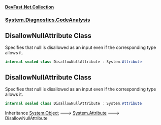 #### [DevFast.Net.Collection](index.md 'index')
### [System.Diagnostics.CodeAnalysis](System.Diagnostics.CodeAnalysis.md 'System.Diagnostics.CodeAnalysis')

## DisallowNullAttribute Class

Specifies that null is disallowed as an input even if the corresponding type allows it.

```csharp
internal sealed class DisallowNullAttribute : System.Attribute
```

## DisallowNullAttribute Class

Specifies that null is disallowed as an input even if the corresponding type allows it.

```csharp
internal sealed class DisallowNullAttribute : System.Attribute
```

Inheritance [System.Object](https://docs.microsoft.com/en-us/dotnet/api/System.Object 'System.Object') &#129106; [System.Attribute](https://docs.microsoft.com/en-us/dotnet/api/System.Attribute 'System.Attribute') &#129106; DisallowNullAttribute